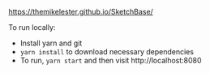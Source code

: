 https://themikelester.github.io/SketchBase/

To run locally:
* Install yarn and git
* `yarn install` to download necessary dependencies
* To run, `yarn start` and then visit http://localhost:8080